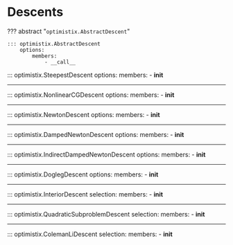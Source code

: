 # Descents

??? abstract "`optimistix.AbstractDescent`"

    ::: optimistix.AbstractDescent
        options:
            members:
                - __call__

::: optimistix.SteepestDescent
    options:
        members:
            - __init__

---

::: optimistix.NonlinearCGDescent
    options:
        members:
            - __init__

---

::: optimistix.NewtonDescent
    options:
        members:
            - __init__

---

::: optimistix.DampedNewtonDescent
    options:
        members:
            - __init__

---

::: optimistix.IndirectDampedNewtonDescent
    options:
        members:
            - __init__

---

::: optimistix.DoglegDescent
    options:
        members:
            - __init__

---

::: optimistix.InteriorDescent
    selection: 
        members: 
            - __init__


---

::: optimistix.QuadraticSubproblemDescent
    selection: 
        members: 
            - __init__

---

::: optimistix.ColemanLiDescent
    selection:
        members:
            - __init__